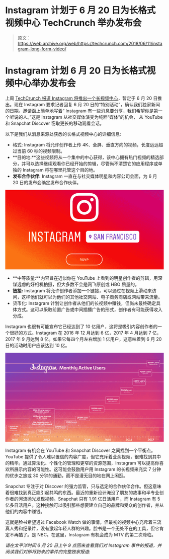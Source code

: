 # Instagram 计划于 6 月 20 日为长格式视频中心 TechCrunch 举办发布会

> 原文：<https://web.archive.org/web/https://techcrunch.com/2018/06/11/instagram-long-form-video/>

# Instagram 计划 6 月 20 日为长格式视频中心举办发布会

上周 [TechCrunch 报道 Instagram 将推出一个长视频中心](https://web.archive.org/web/20230123111918/https://techcrunch.com/2018/06/06/instagram-watch-video/)，暂定于 6 月 20 日推出。现在 Instagram 要求记者回复 6 月 20 日的“特别活动”，确认我们独家新闻的日期。邀请函上简单地写着“ Instagram 有一些消息要分享，我们希望你是第一个听说的人。”这是 Instagram 从社交媒体演变为纯粹“媒体”的机会， 从 YouTube 和 Snapchat Discover 窃取更长的移动观看会话。

以下是我们从消息来源处获悉的长格式视频中心的详细信息:

*   格式: Instagram 将允许创作者上传 4K、全屏、垂直方向的视频，长度远远超过当前 60 秒的视频限制。
*   **目的地:**这些视频将从一个集中的中心获得，该中心拥有热门视频的精选部分，并可以选择继续观看你已经开始的剪辑，尽管尚不清楚它的应用程序或单独的 Instagram 将在哪里托管这个目的地。
*   **发布合作伙伴:** Instagram 一直在与社交媒体明星和内容公司会面，为 6 月 20 日的发布会确定发布合作伙伴。

![](img/8a738e7899ceaf50551f7819b1d7d1b0.png)

*   **中等质量:**内容旨在近似你在 YouTube 上看到的明星创作者的剪辑，用深谋远虑的好相机拍摄，但大多数不会是网飞原创或 HBO 质量的。
*   **链接:** Instagram 将允许创作者添加一个链接，可以通过在视频上滑动来访问，这样他们就可以为他们的其他社交网站、电子商务商店或网站带来流量。
*   货币化: Instagram 计划让创作者从他们的长视频中赚钱，但尚未最终确定具体方式。这可以采取前置广告或中间插播广告的形式，创作者有可能获得收入分成。

Instagram 也很有可能宣布它已经达到了 10 亿用户，这将是吸引内容创作者的一个很好的方式。Instagram 在 2016 年 12 月达到 6 亿，2017 年 4 月达到 7 亿，2017 年 9 月达到 8 亿。如果它每四个月左右增加 1 亿用户，这意味着到 6 月 20 日的活动时用户应该达到 10 亿。

![](img/e85d22e69d1c5ee66eec2bee0facf19c.png)

Instagram 有机会在 YouTube 和 Snapchat Discover 之间找到一个平衡点。YouTube 提供了令人难以置信的内容广度，但它充斥着业余视频，很难找到其中的精华。通过算法化、个性化的管理和更窄的资源范围，Instagram 可以提高你喜欢所展示内容的可能性。这可能会鼓励用户用 Instagram 的长视频来充实 7 分钟的优步之旅或 30 分钟的通勤，而不是漫无目的地在网上闲逛。

Snapchat 专注于对 Discover 的强力监管，只与选定的合作伙伴合作。但这意味着很难找到真正能引起共鸣的东西。最近的重新设计淹没了朋友的故事和半专业创作者的河流抛光发现视频。Snapchat 只有 1.91 亿日活用户，而 Instagram 有 5 亿多日活用户。这种接触可以吸引那些想要建立自己的品牌和受众的创作者，并从他们的内容中赚钱。

这就是脸书希望通过 Facebook Watch 做的事情，但最初的视频中心充斥着三流真人秀和纪录片，没有激起年轻人群的兴趣。脸书是一个无处不在的工具，但它肯定不再酷了。是 NBC。在这里，Instagram 有机会成为 MTV 的第二次降临。

*请在太平洋时间 6 月 20 日上午 9 点回来查看我们对 Instagram 事件的报道，并阅读我们对即将到来的事件的完整独家报道:*